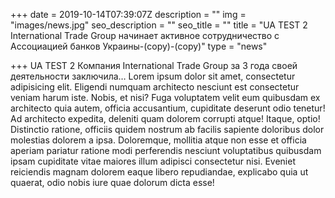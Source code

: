 +++
date = 2019-10-14T07:39:07Z
description = ""
img = "images/news.jpg"
seo_description = ""
seo_title = ""
title = "UA TEST 2 International Trade Group начинает активное сотрудничество с Ассоциацией банков Украины-(copy)-(copy)"
type = "news"

+++
UA TEST 2 Компания International Trade Group за 3 года своей деятельности заключила… Lorem ipsum dolor sit amet, consectetur adipisicing elit. Eligendi numquam architecto nesciunt est consectetur veniam harum iste. Nobis, et nisi? Fuga voluptatem velit eum quibusdam ex architecto quia autem, officia accusantium, cupiditate deserunt odio tenetur! Ad architecto expedita, deleniti quam dolorem corrupti atque! Itaque, optio! Distinctio ratione, officiis quidem nostrum ab facilis sapiente doloribus dolor molestias dolorem a ipsa. Doloremque, mollitia atque non esse et officia aperiam pariatur ratione modi perferendis nesciunt voluptatibus quibusdam ipsam cupiditate vitae maiores illum adipisci consectetur nisi. Eveniet reiciendis magnam dolorem eaque libero repudiandae, explicabo quia ut quaerat, odio nobis iure quae dolorum dicta esse!